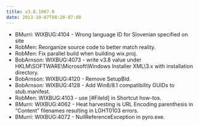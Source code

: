 ```yaml
---
title: v3.8.1007.0
date: 2013-10-07T08:20-07:00
---
```

* BMurri: WIXBUG:4104 - Wrong language ID for Slovenian specified on site
* RobMen: Reorganize source code to better match reality.
* RobMen: Fix parallel build when building wix.proj.
* BobArnson: WIXBUG:4073 - write v3.8 value under HKLM\SOFTWARE\Microsoft\Windows Installer XML\3.x with installation directory.
* BobArnson: WIXBUG:4120 - Remove SetupBld.
* BobArnson: WIXBUG:4128 - Add Win8/8.1 compatibility GUIDs to stub.manifest.
* RobMen: WIXBUG:4103 - use [#FileId] in Shortcut how-tos.
* BMurri: WIXBUG:4062 - Heat harvesting is URL Encoding parenthesis in “Content” filenames resulting in LGHT0103 errors.
* BMurri: WIXBUG:4072 - NullReferenceException in pyro.exe.